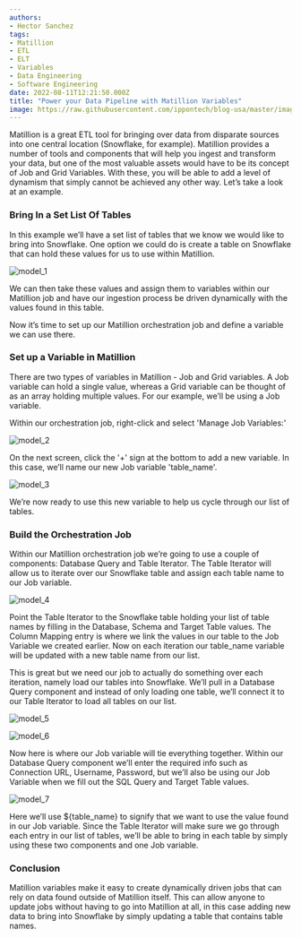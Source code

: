 ```yaml
---
authors:
- Hector Sanchez
tags:
- Matillion
- ETL
- ELT
- Variables
- Data Engineering
- Software Engineering
date: 2022-08-11T12:21:50.000Z
title: "Power your Data Pipeline with Matillion Variables"
image: https://raw.githubusercontent.com/ippontech/blog-usa/master/images/2022/08/matillion_variables_cover.png
---
```


Matillion is a great ETL tool for bringing over data from disparate sources into one central location (Snowflake, for example). Matillion provides a number of tools and components that will help you ingest and transform your data, but one of the most valuable assets would have to be its concept of Job and Grid Variables. With these, you will be able to add a level of dynamism that simply cannot be achieved any other way. Let’s take a look at an example.

### Bring In a Set List Of Tables
In this example we’ll have a set list of tables that we know we would like to bring into Snowflake. One option we could do is create a table on Snowflake that can hold these values for us to use within Matillion. 

![model_1](https://raw.githubusercontent.com/ippontech/blog-usa/master/images/2022/08/matillion_variables_1.png)

We can then take these values and assign them to variables within our Matillion job and have our ingestion process be driven dynamically with the values found in this table. 

Now it’s time to set up our Matillion orchestration job and define a variable we can use there.

### Set up a Variable in Matillion
There are two types of variables in Matillion - Job and Grid variables. A Job variable can hold a single value, whereas a Grid variable can be thought of as an array holding multiple values. For our example, we’ll be using a Job variable. 

Within our orchestration job, right-click and select 'Manage Job Variables:'

![model_2](https://raw.githubusercontent.com/ippontech/blog-usa/master/images/2022/08/matillion_variables_2.png)

On the next screen, click the '+' sign at the bottom to add a new variable. In this case, we’ll name our new Job variable 'table_name'.

![model_3](https://raw.githubusercontent.com/ippontech/blog-usa/master/images/2022/08/matillion_variables_3.png)

We’re now ready to use this new variable to help us cycle through our list of tables. 

### Build the Orchestration Job
Within our Matillion orchestration job we’re going to use a couple of components: Database Query and Table Iterator. The Table Iterator will allow us to iterate over our Snowflake table and assign each table name to our Job variable. 

![model_4](https://raw.githubusercontent.com/ippontech/blog-usa/master/images/2022/08/matillion_variables_4.png)

Point the Table Iterator to the Snowflake table holding your list of table names by filling in the Database, Schema and Target Table values. The Column Mapping entry is where we link the values in our table to the Job Variable we created earlier. Now on each iteration our table_name variable will be updated with a new table name from our list. 

This is great but we need our job to actually do something over each iteration, namely load our tables into Snowflake. We’ll pull in a Database Query component and instead of only loading one table, we’ll connect it to our Table Iterator to load all tables on our list.

![model_5](https://raw.githubusercontent.com/ippontech/blog-usa/master/images/2022/08/matillion_variables_5.png)

![model_6](https://raw.githubusercontent.com/ippontech/blog-usa/master/images/2022/08/matillion_variables_6.png)

Now here is where our Job variable will tie everything together. Within our Database Query component we’ll enter the required info such as Connection URL, Username, Password, but we’ll also be using our Job Variable when we fill out the SQL Query and Target Table values.

![model_7](https://raw.githubusercontent.com/ippontech/blog-usa/master/images/2022/08/matillion_variables_7.png)

Here we’ll use ${table_name} to signify that we want to use the value found in our Job variable. Since the Table Iterator will make sure we go through each entry in our list of tables, we’ll be able to bring in each table by simply using these two components and one Job variable.

### Conclusion
Matillion variables make it easy to create dynamically driven jobs that can rely on data found outside of Matillion itself. This can allow anyone to update jobs without having to go into Matillion at all, in this case adding new data to bring into Snowflake by simply updating a table that contains table names.

